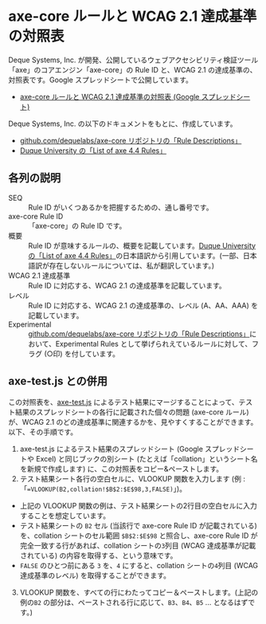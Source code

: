# axe-core ルールと WCAG 2.1 達成基準の対照表

Deque Systems, Inc. が開発、公開しているウェブアクセシビリティ検証ツール「axe」のコアエンジン「axe-core」の Rule ID と、WCAG 2.1 の達成基準の、対照表です。Google スプレッドシートで公開しています。

- [axe-core ルールと WCAG 2.1 達成基準の対照表 (Google スプレッドシート)](https://docs.google.com/spreadsheets/d/1ihy8gqs-NP31mFk8_SFGPgFntGhtZDy-_SXh-G85vfs/edit?usp=sharing)

Deque Systems, Inc. の以下のドキュメントをもとに、作成しています。

- [github.com/dequelabs/axe-core リポジトリの「Rule Descriptions」](https://github.com/dequelabs/axe-core/blob/develop/doc/rule-descriptions.md) 
- [Duque University の「List of axe 4.4 Rules」](https://dequeuniversity.com/rules/axe/4.4) 

## 各列の説明

<dl>
<dt>SEQ</dt>
<dd>Rule ID がいくつあるかを把握するための、通し番号です。</dd>

<dt>axe-core Rule ID</dt>
<dd>「axe-core」の Rule ID です。</dd>

<dt>概要</dt>
<dd>Rule ID が意味するルールの、概要を記載しています。<a href="https://dequeuniversity.com/rules/axe/4.4">Duque University の「List of axe 4.4 Rules」</a>の日本語訳から引用しています。(一部、日本語訳が存在しないルールについては、私が翻訳しています。)</dd>

<dt>WCAG 2.1 達成基準</dt>
<dd>Rule ID に対応する、WCAG 2.1 の達成基準を記載しています。</dd>

<dt>レベル</dt>
<dd>Rule ID に対応する、WCAG 2.1 の達成基準の、レベル (A、AA、AAA) を記載しています。</dd>

<dt>Experimental</dt>
<dd><a href="https://github.com/dequelabs/axe-core/blob/develop/doc/rule-descriptions.md">github.com/dequelabs/axe-core リポジトリの「Rule Descriptions」</a>において、Experimental Rules として挙げられえているルールに対して、フラグ (○印) を付しています。</dd>
</dl>

## axe-test.js との併用

この対照表を、[axe-test.js](https://github.com/caztcha/axe-test) によるテスト結果にマージすることによって、テスト結果のスプレッドシートの各行に記載された個々の問題 (axe-core ルール) が、WCAG 2.1 のどの達成基準に関連するかを、見やすくすることができます。以下、その手順です。

1. axe-test.js によるテスト結果のスプレッドシート (Google スプレッドシートや Excel) と同じブックの別シート (たとえば「collation」というシート名を新規で作成します) に、この対照表をコピー&ペーストします。
2. テスト結果シート各行の空白セルに、VLOOKUP 関数を入力します (例 : 「`=VLOOKUP(B2,collation!$B$2:$E$98,3,FALSE)`」)。
  - 上記の VLOOKUP 関数の例は、テスト結果シートの2行目の空白セルに入力することを想定しています。
  - テスト結果シートの `B2` セル (当該行で axe-core Rule ID が記載されている) を、collation シートのセル範囲 `$B$2:$E$98` と照合し、axe-core Rule ID が完全一致する行があれば、collation シートの`3`列目 (WCAG 達成基準が記載されている) の内容を取得する、という意味です。
  - `FALSE` のひとつ前にある `3` を、`4` にすると、collation シートの`4`列目 (WCAG 達成基準のレベル) を取得することができます。
3. VLOOKUP 関数を、すべての行にわたってコピー＆ペーストします。(上記の例の`B2` の部分は、ペーストされる行に応じて、`B3`、`B4`、`B5` ... となるはずです。)
